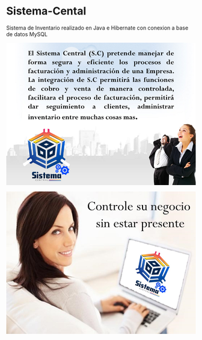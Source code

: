 Sistema-Cental
==============

Sistema de Inventario realizado en Java e Hibernate con conexion a base de datos MySQL

![Image](https://raw.githubusercontent.com/AlonsoCampos/Sistema-Central/master/Sistema.png)




![Image](https://raw.githubusercontent.com/AlonsoCampos/Sistema-Central/master/Negocio.png)
